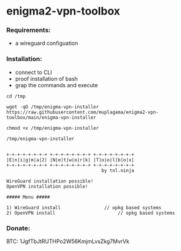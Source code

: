 # enigma2-vpn-toolbox

### Requirements:
- a wireguard configuation

### Installation:
- connect to CLI
- proof installation of bash
- grap the commands and execute

```
cd /tmp

wget -qO /tmp/enigma-vpn-installer https://raw.githubusercontent.com/muplagama/enigma2-vpn-toolbox/main/enigma-vpn-installer 

chmod +x /tmp/enigma-vpn-installer

/tmp/enigma-vpn-installer


```

```
+-+-+-+-+-+-+-+ +-+-+-+-+-+-+-+ +-+-+-+-+-+-+-+
|E|n|i|g|m|a|2| |N|e|t|w|o|r|k| |T|o|o|l|b|o|x|
+-+-+-+-+-+-+-+ +-+-+-+-+-+-+-+ +-+-+-+-+-+-+-+
                                   by tnl.ninja
                                               
WireGuard installation possible!
OpenVPN installation possible!

##### Menu #####

1) WireGuard install                // opkg based systems 
2) OpenVPN install                       // opkg based systems
```


### Donate: ###
BTC: 1JgfTbJtRUTHPo2W56KmjmLvsZkg7MvrVk
